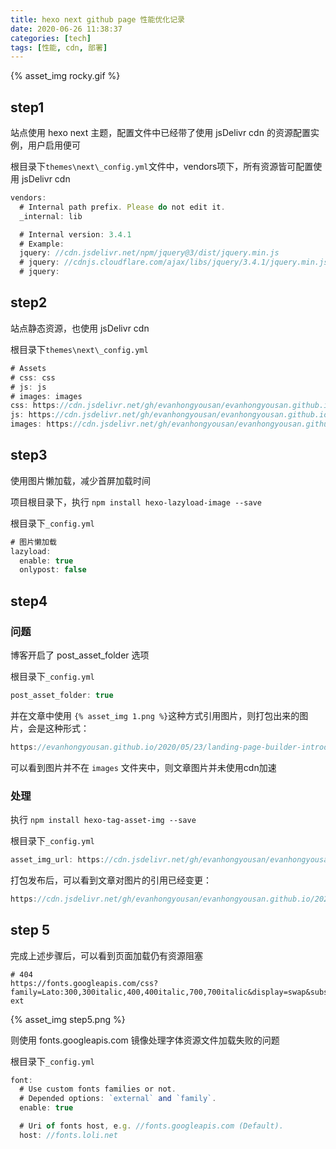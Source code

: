 ```yaml
---
title: hexo next github page 性能优化记录
date: 2020-06-26 11:38:37
categories: [tech]
tags: [性能, cdn, 部署]
---
```


{% asset_img rocky.gif %}

<escape><!-- more --></escape>

## step1

站点使用 hexo next 主题，配置文件中已经带了使用 jsDelivr cdn 的资源配置实例，用户启用便可

根目录下```themes\next\_config.yml```文件中，vendors项下，所有资源皆可配置使用 jsDelivr cdn

```javascript
vendors:
  # Internal path prefix. Please do not edit it.
  _internal: lib

  # Internal version: 3.4.1
  # Example:
  jquery: //cdn.jsdelivr.net/npm/jquery@3/dist/jquery.min.js
  # jquery: //cdnjs.cloudflare.com/ajax/libs/jquery/3.4.1/jquery.min.js
  # jquery:
```

## step2

站点静态资源，也使用 jsDelivr cdn

根目录下```themes\next\_config.yml```

```javascript
# Assets
# css: css
# js: js
# images: images
css: https://cdn.jsdelivr.net/gh/evanhongyousan/evanhongyousan.github.io/css
js: https://cdn.jsdelivr.net/gh/evanhongyousan/evanhongyousan.github.io/js
images: https://cdn.jsdelivr.net/gh/evanhongyousan/evanhongyousan.github.io/images
```

## step3

使用图片懒加载，减少首屏加载时间

项目根目录下，执行 ```npm install hexo-lazyload-image --save```

根目录下```_config.yml```

```javascript
# 图片懒加载
lazyload:
  enable: true 
  onlypost: false
```

## step4

### 问题

博客开启了 post_asset_folder 选项

根目录下```_config.yml```

```javascript
post_asset_folder: true
```

并在文章中使用 ```{% asset_img 1.png %}```这种方式引用图片，则打包出来的图片，会是这种形式：

```javascript
https://evanhongyousan.github.io/2020/05/23/landing-page-builder-introduct/image2020-5-14_17-40-17.png
```

可以看到图片并不在 ```images``` 文件夹中，则文章图片并未使用cdn加速

### 处理

执行 ```npm install hexo-tag-asset-img --save```

根目录下```_config.yml```

```javascript
asset_img_url: https://cdn.jsdelivr.net/gh/evanhongyousan/evanhongyousan.github.io
```

打包发布后，可以看到文章对图片的引用已经变更：

```javascript
https://cdn.jsdelivr.net/gh/evanhongyousan/evanhongyousan.github.io/2020/05/23/landing-page-builder-introduct/image2020-5-14_17-40-17.png
```

## step 5

完成上述步骤后，可以看到页面加载仍有资源阻塞

```
# 404
https://fonts.googleapis.com/css?family=Lato:300,300italic,400,400italic,700,700italic&display=swap&subset=latin,latin-ext
```

{% asset_img step5.png %}

则使用 fonts.googleapis.com 镜像处理字体资源文件加载失败的问题

根目录下```_config.yml```

```javascript
font:
  # Use custom fonts families or not.
  # Depended options: `external` and `family`.
  enable: true

  # Uri of fonts host, e.g. //fonts.googleapis.com (Default).
  host: //fonts.loli.net
```